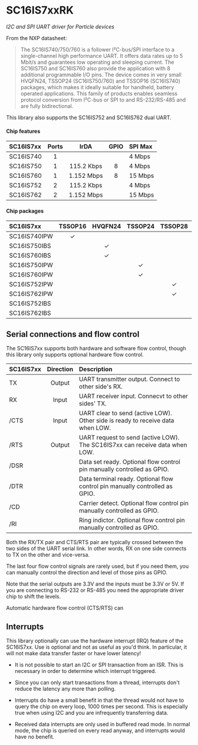 # SC16IS7xxRK

*I2C and SPI UART driver for Particle devices*

From the NXP datasheet:

> The SC16IS740/750/760 is a follower I²C-bus/SPI interface to a single-channel high performance UART. It offers data rates up to 5 Mbit/s and guarantees low operating and sleeping current. The SC16IS750 and SC16IS760 also provide the application with 8 additional programmable I/O pins. The device comes in very small HVQFN24, TSSOP24 (SC16IS750/760) and TSSOP16 (SC16IS740) packages, which makes it ideally suitable for handheld, battery operated applications. This family of products enables seamless protocol conversion from I²C-bus or SPI to and RS-232/RS-485 and are fully bidirectional.

This library also supports the SC16IS752 and SC16IS762 dual UART.

#### Chip features

| SC16IS7xx | Ports | IrDA       | GPIO  | SPI Max |
| :-------- | :---: | :--------: | :---: |:------- |
| SC16IS740 | 1     |            |       | 4 Mbps  |
| SC16IS750 | 1     | 115.2 Kbps | 8     | 4 Mbps  |
| SC16IS760 | 1     | 1.152 Mbps | 8     | 15 Mbps | 
| SC16IS752 | 2     | 115.2 Kbps |       | 4 Mbps  |
| SC16IS762 | 2     | 1.152 Mbps |       | 15 Mbps |


#### Chip packages

| SC16IS7xx    | TSSOP16 | HVQFN24 | TSSOP24 | TSSOP28 | HVQFN32 |
| :----------- | :-----: | :-----: | :-----: | :-----: | :-----: |
| SC16IS740IPW | &check; |         |         |         |         |
| SC16IS750IBS |         | &check; |         |         |         |
| SC16IS760IBS |         | &check; |         |         |         |
| SC16IS750IPW |         |         | &check; |         |         |
| SC16IS760IPW |         |         | &check; |         |         |
| SC16IS752IPW |         |         |         | &check; |         |
| SC16IS762IPW |         |         |         | &check; |         |
| SC16IS752IBS |         |         |         |         | &check; |
| SC16IS762IBS |         |         |         |         | &check; |


## Serial connections and flow control

The SC16IS7xx supports both hardware and software flow control, though this library only supports optional hardware flow control.

| SC16IS7xx | Direction | Description | 
| :-------- | :-------: | :--- |
| TX        | Output    | UART transmitter output. Connect to other side's RX. |
| RX        | Input     | UART receiver input. Connecvt to other sides' TX. |
| /CTS      | Input     | UART clear to send (active LOW). Other side is ready to receive data when LOW. |
| /RTS      | Output    | UART request to send (active LOW). The SC16IS7xx can receive data when LOW. |
| /DSR      |           | Data set ready. Optional flow control pin manually controlled as GPIO. |
| /DTR      |           | Data terminal ready. Optional flow control pin manually controlled as GPIO. |
| /CD       |           | Carrier detect. Optional flow control pin manually controlled as GPIO. |
| /RI       |           | Ring indictor. Optional flow control pin manually controlled as GPIO. |

Both the RX/TX pair and CTS/RTS pair are typically crossed between the two sides of the UART serial link. In other words, 
RX on one side connects to TX on the other and vice-versa.

The last four flow control signals are rarely used, but if you need them, you can manually control the direction and level of those pins as GPIO. 

Note that the serial outputs are 3.3V and the inputs must be 3.3V or 5V. If you are connecting to RS-232 or RS-485 you need the appropriate driver chip to shift the levels. 

Automatic hardware flow control (CTS/RTS) can

## Interrupts

This library optionally can use the hardware interrupt (IRQ) feature of the SC16IS7xx. Use is optional and not as useful as you'd think. In particular, it will not make data transfer faster or have lower latency!

- It is not possible to start an I2C or SPI transaction from an ISR. This is necessary in order to determine which interrupt triggered.

- Since you can only start transactions from a thread, interrupts don't reduce the latency any more than polling.

- Interrupts do have a small benefit in that the thread would not have to query the chip on every loop, 1000 times per second. This is especially true when using I2C and you are infrequently transferring data.

- Received data interrupts are only used in buffered read mode. In normal mode, the chip is queried on every read anyway, and interrupts would have no benefit.


